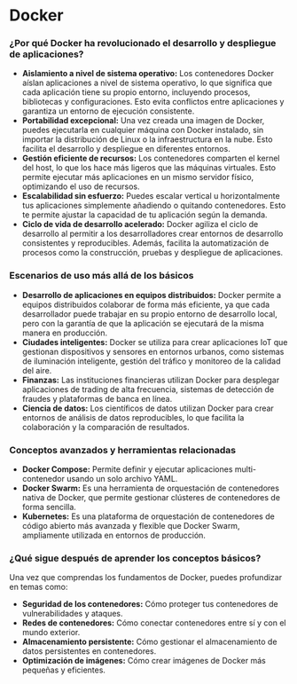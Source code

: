 # Docker

### ¿Por qué Docker ha revolucionado el desarrollo y despliegue de aplicaciones?

-   **Aislamiento a nivel de sistema operativo:** Los contenedores Docker aíslan aplicaciones a nivel de sistema operativo, lo que significa que cada aplicación tiene su propio entorno, incluyendo procesos, bibliotecas y configuraciones. Esto evita conflictos entre aplicaciones y garantiza un entorno de ejecución consistente.
-   **Portabilidad excepcional:** Una vez creada una imagen de Docker, puedes ejecutarla en cualquier máquina con Docker instalado, sin importar la distribución de Linux o la infraestructura en la nube. Esto facilita el desarrollo y despliegue en diferentes entornos.
-   **Gestión eficiente de recursos:** Los contenedores comparten el kernel del host, lo que los hace más ligeros que las máquinas virtuales. Esto permite ejecutar más aplicaciones en un mismo servidor físico, optimizando el uso de recursos.
-   **Escalabilidad sin esfuerzo:** Puedes escalar vertical u horizontalmente tus aplicaciones simplemente añadiendo o quitando contenedores. Esto te permite ajustar la capacidad de tu aplicación según la demanda.
-   **Ciclo de vida de desarrollo acelerado:** Docker agiliza el ciclo de desarrollo al permitir a los desarrolladores crear entornos de desarrollo consistentes y reproducibles. Además, facilita la automatización de procesos como la construcción, pruebas y despliegue de aplicaciones.

### Escenarios de uso más allá de los básicos

-   **Desarrollo de aplicaciones en equipos distribuidos:** Docker permite a equipos distribuidos colaborar de forma más eficiente, ya que cada desarrollador puede trabajar en su propio entorno de desarrollo local, pero con la garantía de que la aplicación se ejecutará de la misma manera en producción.
-   **Ciudades inteligentes:** Docker se utiliza para crear aplicaciones IoT que gestionan dispositivos y sensores en entornos urbanos, como sistemas de iluminación inteligente, gestión del tráfico y monitoreo de la calidad del aire.
-   **Finanzas:** Las instituciones financieras utilizan Docker para desplegar aplicaciones de trading de alta frecuencia, sistemas de detección de fraudes y plataformas de banca en línea.
-   **Ciencia de datos:** Los científicos de datos utilizan Docker para crear entornos de análisis de datos reproducibles, lo que facilita la colaboración y la comparación de resultados.

### Conceptos avanzados y herramientas relacionadas

-   **Docker Compose:** Permite definir y ejecutar aplicaciones multi-contenedor usando un solo archivo YAML.
-   **Docker Swarm:** Es una herramienta de orquestación de contenedores nativa de Docker, que permite gestionar clústeres de contenedores de forma sencilla.
-   **Kubernetes:** Es una plataforma de orquestación de contenedores de código abierto más avanzada y flexible que Docker Swarm, ampliamente utilizada en entornos de producción.

### ¿Qué sigue después de aprender los conceptos básicos?

Una vez que comprendas los fundamentos de Docker, puedes profundizar en temas como:

-   **Seguridad de los contenedores:** Cómo proteger tus contenedores de vulnerabilidades y ataques.
-   **Redes de contenedores:** Cómo conectar contenedores entre sí y con el mundo exterior.
-   **Almacenamiento persistente:** Cómo gestionar el almacenamiento de datos persistentes en contenedores.
-   **Optimización de imágenes:** Cómo crear imágenes de Docker más pequeñas y eficientes.
<!-- 
-   **Comparación entre Docker y máquinas virtuales**
-   **Mejores prácticas para crear Dockerfiles**
-   **Cómo configurar redes de contenedores**
-   **Ejemplos prácticos de uso de Docker en diferentes industrias**
 -->
